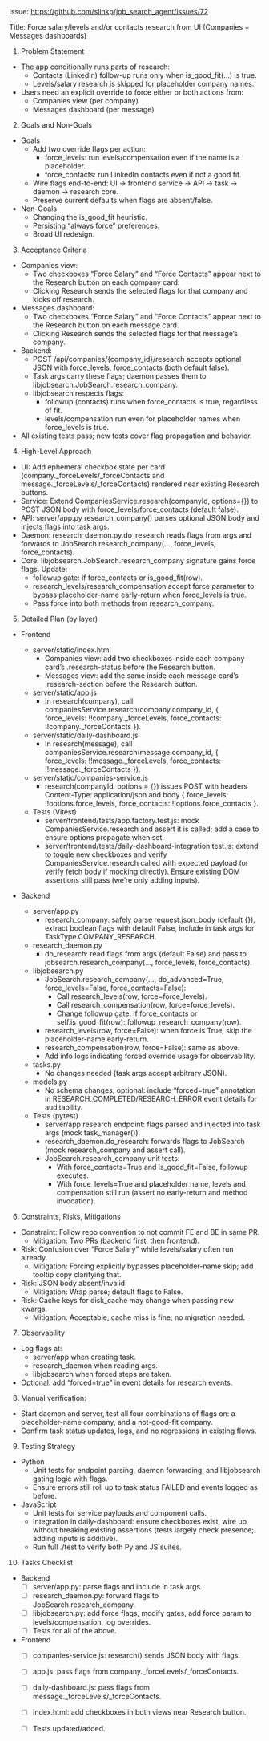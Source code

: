 Issue: https://github.com/slinkp/job_search_agent/issues/72

Title: Force salary/levels and/or contacts research from UI (Companies + Messages dashboards)

1) Problem Statement
- The app conditionally runs parts of research:
  - Contacts (LinkedIn) follow-up runs only when is_good_fit(...) is true.
  - Levels/salary research is skipped for placeholder company names.
- Users need an explicit override to force either or both actions from:
  - Companies view (per company)
  - Messages dashboard (per message)

2) Goals and Non-Goals
- Goals
  - Add two override flags per action:
    - force_levels: run levels/compensation even if the name is a placeholder.
    - force_contacts: run LinkedIn contacts even if not a good fit.
  - Wire flags end-to-end: UI → frontend service → API → task → daemon → research core.
  - Preserve current defaults when flags are absent/false.
- Non-Goals
  - Changing the is_good_fit heuristic.
  - Persisting “always force” preferences.
  - Broad UI redesign.

3) Acceptance Criteria
- Companies view:
  - Two checkboxes “Force Salary” and “Force Contacts” appear next to the Research button on each company card.
  - Clicking Research sends the selected flags for that company and kicks off research.
- Messages dashboard:
  - Two checkboxes “Force Salary” and “Force Contacts” appear next to the Research button on each message card.
  - Clicking Research sends the selected flags for that message’s company.
- Backend:
  - POST /api/companies/{company_id}/research accepts optional JSON with force_levels, force_contacts (both default false).
  - Task args carry these flags; daemon passes them to libjobsearch.JobSearch.research_company.
  - libjobsearch respects flags:
    - followup (contacts) runs when force_contacts is true, regardless of fit.
    - levels/compensation run even for placeholder names when force_levels is true.
- All existing tests pass; new tests cover flag propagation and behavior.

4) High-Level Approach
- UI: Add ephemeral checkbox state per card (company._forceLevels/_forceContacts and message._forceLevels/_forceContacts) rendered near existing Research buttons.
- Service: Extend CompaniesService.research(companyId, options={}) to POST JSON body with force_levels/force_contacts (default false).
- API: server/app.py research_company() parses optional JSON body and injects flags into task args.
- Daemon: research_daemon.py.do_research reads flags from args and forwards to JobSearch.research_company(..., force_levels, force_contacts).
- Core: libjobsearch.JobSearch.research_company signature gains force flags. Update:
  - followup gate: if force_contacts or is_good_fit(row).
  - research_levels/research_compensation accept force parameter to bypass placeholder-name early-return when force_levels is true.
  - Pass force into both methods from research_company.

5) Detailed Plan (by layer)
- Frontend
  - server/static/index.html
    - Companies view: add two checkboxes inside each company card’s .research-status before the Research button.
    - Messages view: add the same inside each message card’s .research-section before the Research button.
  - server/static/app.js
    - In research(company), call companiesService.research(company.company_id, { force_levels: !!company._forceLevels, force_contacts: !!company._forceContacts }).
  - server/static/daily-dashboard.js
    - In research(message), call companiesService.research(message.company_id, { force_levels: !!message._forceLevels, force_contacts: !!message._forceContacts }).
  - server/static/companies-service.js
    - research(companyId, options = {}) issues POST with headers Content-Type: application/json and body { force_levels: !!options.force_levels, force_contacts: !!options.force_contacts }.
  - Tests (Vitest)
    - server/frontend/tests/app.factory.test.js: mock CompaniesService.research and assert it is called; add a case to ensure options propagate when set.
    - server/frontend/tests/daily-dashboard-integration.test.js: extend to toggle new checkboxes and verify CompaniesService.research called with expected payload (or verify fetch body if mocking directly). Ensure existing DOM assertions still pass (we’re only adding inputs).

- Backend
  - server/app.py
    - research_company: safely parse request.json_body (default {}), extract boolean flags with default False, include in task args for TaskType.COMPANY_RESEARCH.
  - research_daemon.py
    - do_research: read flags from args (default False) and pass to jobsearch.research_company(..., force_levels, force_contacts).
  - libjobsearch.py
    - JobSearch.research_company(..., do_advanced=True, force_levels=False, force_contacts=False):
      - Call research_levels(row, force=force_levels).
      - Call research_compensation(row, force=force_levels).
      - Change followup gate: if force_contacts or self.is_good_fit(row): followup_research_company(row).
    - research_levels(row, force=False): when force is True, skip the placeholder-name early-return.
    - research_compensation(row, force=False): same as above.
    - Add info logs indicating forced override usage for observability.
  - tasks.py
    - No changes needed (task args accept arbitrary JSON).
  - models.py
    - No schema changes; optional: include “forced=true” annotation in RESEARCH_COMPLETED/RESEARCH_ERROR event details for auditability.
  - Tests (pytest)
    - server/app research endpoint: flags parsed and injected into task args (mock task_manager()).
    - research_daemon.do_research: forwards flags to JobSearch (mock research_company and assert call).
    - JobSearch.research_company unit tests:
      - With force_contacts=True and is_good_fit=False, followup executes.
      - With force_levels=True and placeholder name, levels and compensation still run (assert no early-return and method invocation).

6) Constraints, Risks, Mitigations
- Constraint: Follow repo convention to not commit FE and BE in same PR.
  - Mitigation: Two PRs (backend first, then frontend).
- Risk: Confusion over “Force Salary” while levels/salary often run already.
  - Mitigation: Forcing explicitly bypasses placeholder-name skip; add tooltip copy clarifying that.
- Risk: JSON body absent/invalid.
  - Mitigation: Wrap parse; default flags to False.
- Risk: Cache keys for disk_cache may change when passing new kwargs.
  - Mitigation: Acceptable; cache miss is fine; no migration needed.

7) Observability
- Log flags at:
  - server/app when creating task.
  - research_daemon when reading args.
  - libjobsearch when forced steps are taken.
- Optional: add “forced=true” in event details for research events.

8) Manual verification:
- Start daemon and server, test all four combinations of flags on: a placeholder-name company, and a not-good-fit company.
- Confirm task status updates, logs, and no regressions in existing flows.

9) Testing Strategy
- Python
  - Unit tests for endpoint parsing, daemon forwarding, and libjobsearch gating logic with flags.
  - Ensure errors still roll up to task status FAILED and events logged as before.
- JavaScript
  - Unit tests for service payloads and component calls.
  - Integration in daily-dashboard: ensure checkboxes exist, wire up without breaking existing assertions (tests largely check presence; adding inputs is additive).
  - Run full ./test to verify both Py and JS suites.

10) Tasks Checklist
- Backend
  - [ ] server/app.py: parse flags and include in task args.
  - [ ] research_daemon.py: forward flags to JobSearch.research_company.
  - [ ] libjobsearch.py: add force flags, modify gates, add force param to levels/compensation, log overrides.
  - [ ] Tests for all of the above.
- Frontend
  - [ ] companies-service.js: research() sends JSON body with flags.
  - [ ] app.js: pass flags from company._forceLevels/_forceContacts.
  - [ ] daily-dashboard.js: pass flags from message._forceLevels/_forceContacts.
  - [ ] index.html: add checkboxes in both views near Research button.
  - [ ] Tests updated/added.

